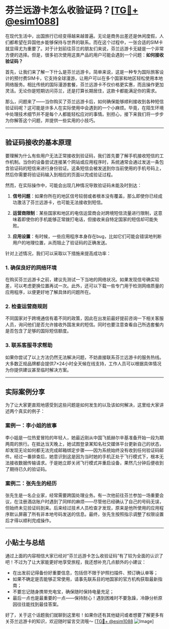 # 芬兰远游卡怎么收验证码？[[TG💪+ @esim1088](https://t.me/s/esim1088)]

在现代生活中，出国旅行已经变得越来越普遍。无论是商务出差还是休闲度假，人们都希望在异国他乡能够保持与世界的联系。而在这个过程中，一张合适的SIM卡就显得尤为重要了。对于计划前往芬兰的朋友们来说，芬兰远游卡无疑是一个非常方便的选择。但是，很多初次使用这类产品的用户可能会遇到一个问题：**如何接收验证码？**

首先，让我们来了解一下什么是芬兰远游卡。简单来说，这是一种专为国际旅客设计的预付费SIM卡，它支持全球漫游，让用户可以在多个国家和地区轻松使用本地网络服务。相比传统的国际漫游套餐，芬兰远游卡不仅价格更实惠，而且操作更加灵活。无论你是短期访问芬兰，还是打算长期居住，这款卡都能满足你的需求。

那么，问题来了——当你购买了芬兰远游卡后，如何确保能够顺利接收到各种短信验证码呢？这可能是许多人在实际使用中会遇到的一个小麻烦。毕竟，在陌生环境中处理技术细节并不是每个人都能轻松应对的事情。别担心，接下来我们将一步步为你解答这个问题，并提供一些实用的小技巧。

---

## 验证码接收的基本原理

要理解为什么有些用户无法正常接收到验证码，我们首先要了解手机接收短信的工作机制。当你的设备尝试连接某个网站或应用程序时，系统通常会通过发送一条包含验证码的短信来进行身份验证。这条短信会被发送到你当前使用的手机号码上，然后你需要将验证码输入到相应的页面以完成验证过程。

然而，在实际操作中，可能会出现几种情况导致验证码未能及时到达：

1. **信号问题**：如果你所在的地区信号较弱或者根本没有覆盖，那么即使你已经成功激活了芬兰远游卡，也可能无法接收到短信。
   
2. **运营商限制**：某些国家和地区的电信运营商会对跨境短信流量进行限制，这意味着即使你的手机能够正常拨打电话，但接收来自特定国家的短信却可能失败。

3. **应用设置**：有时候，一些应用程序本身存在bug，比如它们可能会错误地判断用户的地理位置，从而阻止了验证码的正确发送。

针对上述情况，我们可以采取以下措施来提高成功率：

### 1. 确保良好的网络环境
在购买芬兰远游卡之前，建议先测试一下当地的网络状况。如果发现信号确实较差，可以考虑更换位置再试一次。此外，还可以下载一些专门用于检测网络质量的应用程序，以便更好地了解具体的问题所在。

### 2. 检查运营商规则
不同国家对于跨境通信有着不同的政策，因此在出发前最好提前咨询一下相关客服人员，询问他们是否允许接收外国发来的短信。同时也要注意查看自己所选套餐内是否包含了足够的国际短信额度。

### 3. 联系客服寻求帮助
如果你尝试了以上方法仍然无法解决问题，不妨直接联系芬兰远游卡的服务热线。大多数正规品牌都会提供7×24小时全天候在线支持，工作人员可以根据具体情况为你提供建议甚至临时解决方案。

---

## 实际案例分享

为了让大家更直观地感受到这些问题是如何发生的以及该如何解决，这里给大家讲述两个真实的例子：

### 案例一：李小姐的故事
李小姐是一位热爱冒险的年轻人，她最近刚从中国飞抵赫尔辛基准备开始一段为期两周的旅行。在抵达当天晚上，她试图登录某知名社交媒体平台更新自己的状态，却发现无论如何都无法完成邮箱绑定步骤——因为系统始终没有收到任何验证码邮件。经过一番排查后，她意识到这是因为当时她的手机正处于飞行模式下，根本无法接收数据传输请求。于是她立即关闭飞行模式并重启设备，果然几分钟后便收到了期待已久的验证码。

### 案例二：张先生的经历
张先生是一名企业家，经常需要跨国处理业务。有一次他前往芬兰参加一场重要会议，在注册酒店账户时遇到了同样的麻烦——尽管他已经确认了自己的号码无误，但始终未见验证码到来。后来经过技术人员检查才发现，原来是他所使用的应用程序默认屏蔽了所有非本地号码发送的信息。最终，张先生按照指示调整了权限设置后才得以顺利完成操作。

---

## 小贴士与总结

通过上面的内容相信大家已经对“芬兰远游卡怎么收验证码”有了较为全面的认识了吧！不过为了让大家能更好地享受旅程，我还想补充几点额外的小建议：

- 在出发前记得备份好重要信息，包括但不限于护照扫描件、预订确认单等；
- 如果不确定是否能够正常使用，请事先联系目的地国家的官方机构获取最新指南；
- 不要忘记随身携带充电宝，确保随时保持电量充足；
- 最后一点也是最重要的一点——保持耐心！遇到困难时不要急躁，冷静分析原因往往能找到最佳答案。

好了，关于这个话题我们就聊到这里啦！如果你还有其他疑问或者想要了解更多有关芬兰远游卡的知识，欢迎随时留言交流哦～ [[TG💪+ @esim1088](https://t.me/s/esim1088) ![Image](https://i.postimg.cc/4NQfJmqS/Snipaste-2025-05-13-00-14-12.png)]